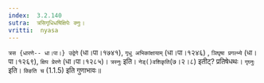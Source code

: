 ```yaml
---
index:  3.2.140
sutra:  त्रसिगृधिधषिक्षिपेः क्नुः।
vritti:  nyasa
---
```


`त्रस {धारणे-- धा।पा।} उद्वेगे` (धा।पा।१७४१), `गृधु अभिकांक्षायाम्` (धा।पा।१२४६) , `ञिघृषा प्रगल्भ्ये` (धा।पा।१२६९), `क्षिप प्रेरणे` (धा।पा।१२८५)। `त्रस्नुः` इति। `नेड्()वशिकृति`(७।२।८) इतीट्? प्रतिषेधथः। `गृघ्नुः `इति। `क्ङिति च` (1.1.5) इति गुणाभावः॥

